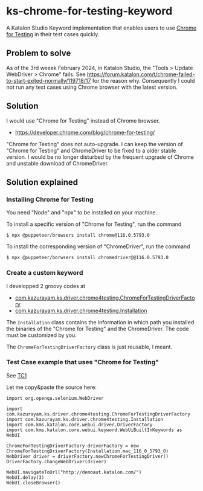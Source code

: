 # ks-chrome-for-testing-keyword

A Katalon Studio Keyword implementation that enables users to use [Chrome for Testing](https://developer.chrome.com/blog/chrome-for-testing/) in their test cases quickly.

## Problem to solve

As of the 3rd weeek February 2024, in Katalon Studio, the "Tools > Update WebDriver > Chrome" fails. See https://forum.katalon.com/t/chrome-failed-to-start-exited-normally/119718/17 for the reason why. Consequently I could not run any test cases using Chrome browser with the latest version.

## Solution

I would use "Chrome for Testing" instead of Chrome browser.

- https://developer.chrome.com/blog/chrome-for-testing/

"Chrome for Testing" does not auto-upgrade. I can keep the version of "Chrome for Testing" and ChromeDriver to be fixed to a older stable version. I would be no longer disturbed by the frequent upgrade of Chrome and unstable download of ChromeDriver.

## Solution explained

### Installing Chrome for Testing

You need "Node" and "npx" to be installed on your machine.

To install a specific version of "Chrome for Testing", run the command

```
$ npx @puppeteer/browsers install chrome@116.0.5793.0
```

To install the corresponding version of "ChromeDriver", run the command

```
$ npx @puppeteer/borwsers install chromedriver@@116.0.5793.0
```

### Create a custom keyword

I developped 2 groovy codes at

- [com.kazurayam.ks.driver.chrome4testing.ChromeForTestingDriverFactory](https://github.com/kazurayam/ks-chrome-for-testing-keyword/blob/master/Keywords/com/kazurayam/ks/driver/chrome4testing/ChromeForTestingDriverFactory.groovy)
- [com.kazurayam.ks.driver.chrome4testing.Installation](https://github.com/kazurayam/ks-chrome-for-testing-keyword/blob/master/Keywords/com/kazurayam/ks/driver/chrome4testing/Installation.groovy)


The `Installation` class contains the information in which path you installed the binaries of the "Chrome for Testing" and the ChromeDriver. The code must be customized by you.

The `ChromeForTestingDriverFactory` class is just reusable, I meant.

### Test Case example that uses "Chrome for Testing"

See [TC1](https://github.com/kazurayam/ks-chrome-for-testing-keyword/blob/master/Scripts/TC1/Script1708343560671.groovy)

Let me copy&paste the source here:

```
import org.openqa.selenium.WebDriver

import com.kazurayam.ks.driver.chrome4testing.ChromeForTestingDriverFactory
import com.kazurayam.ks.driver.chrome4testing.Installation
import com.kms.katalon.core.webui.driver.DriverFactory
import com.kms.katalon.core.webui.keyword.WebUiBuiltInKeywords as WebUI

ChromeForTestingDriverFactory driverFactory = new ChromeForTestingDriverFactory(Installation.mac_116_0_5793_0)
WebDriver driver = driverFactory.newChromeForTestingDriver()
DriverFactory.changeWebDriver(driver)

WebUI.navigateToUrl("http://demoaut.katalon.com/")
WebUI.delay(3)
WebUI.closeBrowser()
```
